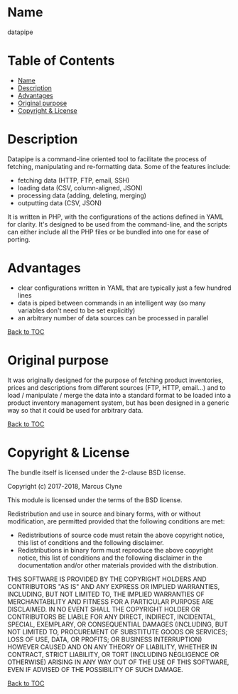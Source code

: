 Name
====

datapipe

Table of Contents
=================

* [Name](#name)
* [Description](#description)
* [Advantages](#advantages)
* [Original purpose](#original-purpose)
* [Copyright & License](#copyright--license)

Description
===========

Datapipe is a command-line oriented tool to facilitate the process of fetching, manipulating and re-formatting
data. Some of the features include:

- fetching data (HTTP, FTP, email, SSH)
- loading data (CSV, column-aligned, JSON)
- processing data (adding, deleting, merging)
- outputting data (CSV, JSON)

It is written in PHP, with the configurations of the actions defined in YAML for clarity. It's designed to be
used from the command-line, and the scripts can either include all the PHP files or be bundled into one for
ease of porting.

Advantages
==========

- clear configurations written in YAML that are typically just a few hundred lines
- data is piped between commands in an intelligent way (so many variables don't need to be set explicitly)
- an arbitrary number of data sources can be processed in parallel

[Back to TOC](#table-of-contents)

Original purpose
================

It was originally designed for the purpose of fetching product inventories, prices and descriptions from
different sources (FTP, HTTP, email...) and to load / manipulate / merge the data into a standard format to be
loaded into a product inventory management system, but has been designed in a generic way so that it could be
used for arbitrary data.

[Back to TOC](#table-of-contents)

Copyright & License
===================

The bundle itself is licensed under the 2-clause BSD license.

Copyright (c) 2017-2018, Marcus Clyne

This module is licensed under the terms of the BSD license.

Redistribution and use in source and binary forms, with or without
modification, are permitted provided that the following conditions are
met:

* Redistributions of source code must retain the above copyright notice, this list of conditions and the following disclaimer.
* Redistributions in binary form must reproduce the above copyright notice, this list of conditions and the following disclaimer in the documentation and/or other materials provided with the distribution.

THIS SOFTWARE IS PROVIDED BY THE COPYRIGHT HOLDERS AND CONTRIBUTORS "AS
IS" AND ANY EXPRESS OR IMPLIED WARRANTIES, INCLUDING, BUT NOT LIMITED
TO, THE IMPLIED WARRANTIES OF MERCHANTABILITY AND FITNESS FOR A
PARTICULAR PURPOSE ARE DISCLAIMED. IN NO EVENT SHALL THE COPYRIGHT
HOLDER OR CONTRIBUTORS BE LIABLE FOR ANY DIRECT, INDIRECT, INCIDENTAL,
SPECIAL, EXEMPLARY, OR CONSEQUENTIAL DAMAGES (INCLUDING, BUT NOT LIMITED
TO, PROCUREMENT OF SUBSTITUTE GOODS OR SERVICES; LOSS OF USE, DATA, OR
PROFITS; OR BUSINESS INTERRUPTION) HOWEVER CAUSED AND ON ANY THEORY OF
LIABILITY, WHETHER IN CONTRACT, STRICT LIABILITY, OR TORT (INCLUDING
NEGLIGENCE OR OTHERWISE) ARISING IN ANY WAY OUT OF THE USE OF THIS
SOFTWARE, EVEN IF ADVISED OF THE POSSIBILITY OF SUCH DAMAGE.

[Back to TOC](#table-of-contents)
